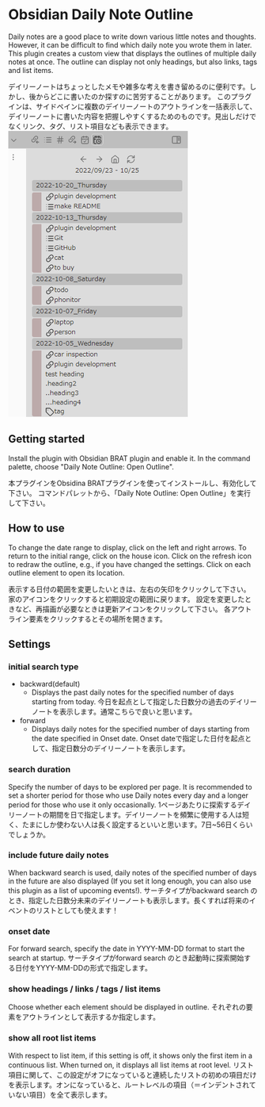 # Obsidian Daily Note Outline
Daily notes are a good place to write down various little notes and thoughts. However, it can be difficult to find which daily note you wrote them in later.
This plugin creates a custom view that displays the outlines of multiple daily notes at once. The outline can display not only headings, but also links, tags and list items.

デイリーノートはちょっとしたメモや雑多な考えを書き留めるのに便利です。しかし、後からどこに書いたのか探すのに苦労することがあります。
このプラグインは、サイドペインに複数のデイリーノートのアウトラインを一括表示して、デイリーノートに書いた内容を把握しやすくするためのものです。見出しだけでなくリンク、タグ、リスト項目なども表示できます。
![screenshot](others/screenshot.png)

## Getting started
Install the plugin with Obsidian BRAT plugin and enable it.
In the command palette, choose "Daily Note Outline: Open Outline".

本プラグインをObsidina BRATプラグインを使ってインストールし、有効化して下さい。
コマンドパレットから、「Daily Note Outline: Open Outline」を実行して下さい。

## How to use
To change the date range to display, click on the left and right arrows.
To return to the initial range, click on the house icon.
Click on the refresh icon to redraw the outline, e.g., if you have changed the settings.
Click on each outline element to open its location.

表示する日付の範囲を変更したいときは、左右の矢印をクリックして下さい。
家のアイコンをクリックすると初期設定の範囲に戻ります。
設定を変更したときなど、再描画が必要なときは更新アイコンをクリックして下さい。
各アウトライン要素をクリックするとその場所を開きます。

## Settings
### initial search type
- backward(default)
	- Displays the past daily notes for the specified number of days starting from today.  今日を起点として指定した日数分の過去のデイリーノートを表示します。通常こちらで良いと思います。
- forward
	- Displays daily notes for the specified number of days starting from the date specified in Onset date. Onset dateで指定した日付を起点として、指定日数分のデイリーノートを表示します。
### search duration
Specify the number of days to be explored per page. It is recommended to set a shorter period for those who use Daily notes every day and a longer period for those who use it only occasionally.
1ページあたりに探索するデイリーノートの期間を日で指定します。デイリーノートを頻繁に使用する人は短く、たまにしか使わない人は長く設定するといいと思います。7日~56日くらいでしょうか。

### include future daily notes
When backward search is used, daily notes of the specified number of days in the future are also displayed (If you set it long enough, you can also use this plugin as a list of upcoming events!).
サーチタイプがbackward search のとき、指定した日数分未来のデイリーノートも表示します。長くすれば将来のイベントのリストとしても使えます！

### onset date
For forward search, specify the date in YYYY-MM-DD format to start the search at startup.
サーチタイプがforward search のとき起動時に探索開始する日付をYYYY-MM-DDの形式で指定します。

### show headings / links / tags / list items 
Choose whether each element should be displayed in outline.
それぞれの要素をアウトラインとして表示するか指定します。

### show all root list items
With respect to list item, if this setting is off, it shows only the first item in a continuous list. When turned on, it displays all list items at root level.
リスト項目に関して、この設定がオフになっていると連続したリストの初めの項目だけを表示します。オンになっていると、ルートレベルの項目（＝インデントされていない項目）を全て表示します。

